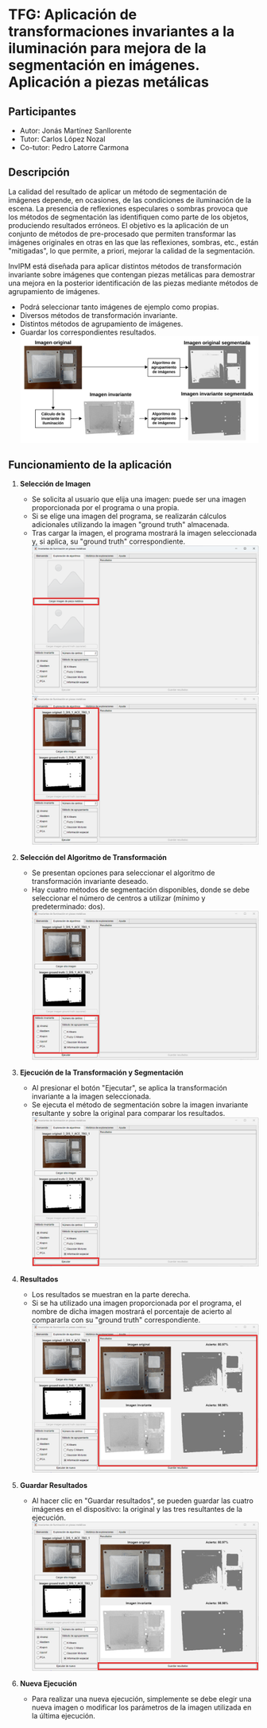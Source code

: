 # TFG: Aplicación de transformaciones invariantes a la iluminación para mejora de la segmentación en imágenes. Aplicación a piezas metálicas

## Participantes

- Autor: Jonás Martínez Sanllorente
- Tutor: Carlos López Nozal
- Co-tutor: Pedro Latorre Carmona

## Descripción

La calidad del resultado de aplicar un método de segmentación de imágenes depende, en ocasiones, de las condiciones de iluminación de la escena. La presencia de reflexiones especulares o sombras provoca que los métodos de segmentación las identifiquen como parte de los objetos, produciendo resultados erróneos. El objetivo es la aplicación de un conjunto de métodos de pre-procesado que permiten transformar las imágenes originales en otras en las que las reflexiones, sombras, etc., están "mitigadas", lo que permite, a priori, mejorar la calidad de la segmentación.

InvIPM está diseñada para aplicar distintos métodos de transformación invariante sobre imágenes que contengan piezas metálicas para demostrar una mejora en la posterior identificación de las piezas mediante métodos de agrupamiento de imágenes.
- Podrá seleccionar tanto imágenes de ejemplo como propias.
- Diversos métodos de transformación invariante.
- Distintos métodos de agrupamiento de imágenes.
- Guardar los correspondientes resultados.
![Flujograma](app/src/livescripts/img/flujograma_inicio_2.png)

## Funcionamiento de la aplicación

1. **Selección de Imagen**
    - Se solicita al usuario que elija una imagen: puede ser una imagen proporcionada por el programa o una propia.
    - Si se elige una imagen del programa, se realizarán cálculos adicionales utilizando la imagen "ground truth" almacenada.
    - Tras cargar la imagen, el programa mostrará la imagen seleccionada y, si aplica, su "ground truth" correspondiente.
![Cargar Imagen](app/src/livescripts/img/cargar_imagen.png)
![Imagen Cargada](app/src/livescripts/img/cargar_imagen_cargada.png)

2. **Selección del Algoritmo de Transformación**
    - Se presentan opciones para seleccionar el algoritmo de transformación invariante deseado.
    - Hay cuatro métodos de segmentación disponibles, donde se debe seleccionar el número de centros a utilizar (mínimo y predeterminado: dos).
![Tipo de Ejecución](app/src/livescripts/img/tipo_ejecucion.png)

3. **Ejecución de la Transformación y Segmentación**
    - Al presionar el botón "Ejecutar", se aplica la transformación invariante a la imagen seleccionada.
    - Se ejecuta el método de segmentación sobre la imagen invariante resultante y sobre la original para comparar los resultados.
![Ejecutar](app/src/livescripts/img/ejecutar.png)

4. **Resultados**
    - Los resultados se muestran en la parte derecha.
    - Si se ha utilizado una imagen proporcionada por el programa, el nombre de dicha imagen mostrará el porcentaje de acierto al compararla con su "ground truth" correspondiente.
![Resultados](app/src/livescripts/img/resultados.png)

5. **Guardar Resultados**
    - Al hacer clic en "Guardar resultados", se pueden guardar las cuatro imágenes en el dispositivo: la original y las tres resultantes de la ejecución.
![Guardar Resultados](app/src/livescripts/img/guardar_resultados.png)

6. **Nueva Ejecución**
    - Para realizar una nueva ejecución, simplemente se debe elegir una nueva imagen o modificar los parámetros de la imagen utilizada en la última ejecución.
